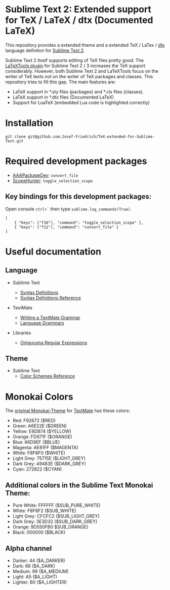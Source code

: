 # Sublime Text 2: Extended support for TeX / LaTeX / dtx (Documented LaTeX)

This repository provides a extended theme and a extended TeX / LaTex / [dtx](http://www.tex.ac.uk/FAQ-dtx.html) language defintion for [Sublime Text 2](http://www.sublimetext.com/2).

Sublime Text 2 itself supports editing of TeX files pretty good. 
The [LaTeXTools plugin](https://github.com/SublimeText/LaTeXTools) for Sublime Text 2 / 3 increases the TeX support considerably. However, both Sublime Text 2 and LaTeXTools focus on the writer of TeX texts not on the writer of TeX packages and classes. This repository tries to fill this gap. The main features are:

* LaTeX support in *.sty files (packages) and *.cls files (classes).
* LaTeX support in *.dtx files (Documented LaTeX)
* Support for LuaTeX (embedded Lua code is highlighted correctly)

# Installation

    git clone git@github.com:Josef-Friedrich/TeX-extended-for-Sublime-Text.git

# Required development packages

* [AAAPackageDev](https://github.com/SublimeText/AAAPackageDev): `convert_file`
* [ScopeHunter](https://github.com/facelessuser/ScopeHunter): `toggle_selection_scope`

## Key bindings for this development packages:

Open console `` ctrl+` `` then type `sublime.log_commands(True)`.

    [
        { "keys": ["f10"], "command": "toggle_selection_scope" },
        { "keys": ["f12"], "command": "convert_file" }
    ]

# Useful documentation

## Language

* Sublime Text
  * [Syntax Definitions](http://sublime-text-unofficial-documentation.readthedocs.org/en/latest/extensibility/syntaxdefs.html)
  * [Syntax Definitions Reference](http://sublime-text-unofficial-documentation.readthedocs.org/en/latest/reference/syntaxdefs.html)

* TextMate
  * [Writing a TextMate Grammar](http://www.apeth.com/nonblog/stories/textmatebundle.html)
  * [Language Grammars](https://manual.macromates.com/en/language_grammars)

* Libraries
  * [Oniguruma Regular Expressions](https://raw.githubusercontent.com/kkos/oniguruma/master/doc/RE)

## Theme

* Sublime Text
  * [Color Schemes Reference](http://sublime-text-unofficial-documentation.readthedocs.org/en/latest/reference/color_schemes.html)

# Monokai Colors 

The [original Monokai-Theme](http://www.monokai.nl/blog/2006/07/15/textmate-color-theme) 
for [TextMate](http://www.monokai.nl/blog/wp-content/asdev/Monokai.tmTheme)
has these colors: 

* Red: F92672 ($RED)
* Green: A6E22E ($GREEN)
* Yellow: E6DB74 ($YELLOW)
* Orange: FD971F ($ORANGE)
* Blue: 66D9EF ($BLUE)
* Magenta: AE81FF ($MAGENTA)
* White: F8F8F0 ($WHITE)
* Light Grey: 75715E ($LIGHT_GREY)
* Dark Grey: 49483E ($DARK_GREY)
* Cyan: 272822 ($CYAN)

## Additional colors in the Sublime Text Monokai Theme:

* Pure White: FFFFFF ($SUB_PURE_WHITE)
* White: F8F8F2 ($SUB_WHITE)
* Light Grey: CFCFC2 ($SUB_LIGHT_GREY)
* Dark Grey: 3E3D32  ($SUB_DARK_GREY)
* Orange:  9D550FB0 $SUB_ORANGE)
* Black: 000000 ($BLACK)

## Alpha channel

* Darker: 44 ($A_DARKER)
* Dark: 66 ($A_DARK)
* Medium: 99 ($A_MEDIUM)
* Light: A5 ($A_LIGHT)
* Lighter: B0 ($A_LIGHTER)





